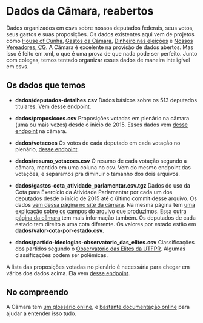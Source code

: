 # Dados da Câmara, reabertos

Dados organizados em csvs sobre nossos deputados federais, seus votos, seus gastos e suas proposições. Os dados existentes aqui vem de projetos como [House of Cunha](www.houseofcunha.com.br), [Gastos da Câmara](https://github.com/nazareno/gastos-da-camara), [Dinheiro nas eleições](https://github.com/nazareno/dinheiro-nas-eleicoes2016) e [Nossos Vereadores, CG](www.vereadorescg.cc). A Câmara é excelente na provisão de dados abertos. Mas isso é feito em xml, o que é uma prova de que nada pode ser perfeito. Junto com colegas, temos tentado organizar esses dados de maneira inteligível em csvs.

## Os dados que temos

* **dados/deputados-detalhes.csv** Dados básicos sobre os 513 deputados titulares. Vem [desse endpoint](http://www.camara.leg.br/SitCamaraWS/Deputados.asmx/ObterDeputados).

* **dados/proposicoes.csv** Proposições votadas em plenário na câmara (uma ou mais vezes) desde o início de 2015. Esses dados vem [desse endpoint](http://www.camara.leg.br//SitCamaraWS/Proposicoes.asmx/ObterProposicaoPorID) na câmara.

* **dados/votacoes** Os votos de cada deputado em cada votação no plenário, [desse endpoint](http://www.camara.leg.br/SitCamaraWS/Proposicoes.asmx/ObterVotacaoProposicao).

* **dados/resumo_votacoes.csv** O resumo de cada votação segundo a câmara, mantido em uma coluna no csv. Vem do mesmo endpoint das votações, e separamos pra diminuir o tamanho dos dois arquivos.

* **dados/gastos-cota_atividade_parlamentar.csv.tgz** Dados do uso da Cota para Exercício da Atividade Parlamentar por cada um dos deputados desde o início de 2015 até o último commit desse arquivo. Os dados [vem dessa página no site da câmara](http://www2.camara.leg.br/transparencia/cota-para-exercicio-da-atividade-parlamentar/dados-abertos-cota-parlamentar). Na mesma página tem [uma explicação sobre os campos do arquivo](http://www2.camara.leg.br/transparencia/cota-para-exercicio-da-atividade-parlamentar/explicacoes-sobre-o-formato-dos-arquivos-xml) que produzimos. [Essa outra página da câmara](http://www2.camara.leg.br/a-camara/conheca/camara-destaca/55a-legislatura/gabinete-parlamentar/copy_of_resumo-de-verbas-e-cotas-parlamentares-3) tem mais informação também. Os deputados de cada estado tem direito a uma cota diferente. Os valores por estado estão em **dados/valor-cota-por-estado.csv**.

* **dados/partido-ideologias-observatorio_das_elites.csv**  Classificações dos partidos segundo o [Observatório das Elites da UTFPR](http://observatory-elites.org/). Algumas classificações podem ser polêmicas.

A lista das proposições votadas no plenário é necessária para chegar em vários dos dados acima. Ela vem [desse endpoint](http://www.camara.leg.br/SitCamaraWS/Proposicoes.asmx/ListarProposicoesVotadasEmPlenario).

## No compreendo

A Câmara tem [um glossário online](http://www2.camara.leg.br/glossario/arquivos/glossario-em-formato-pdf), e [bastante documentação online](http://www2.camara.leg.br/atividade-legislativa/processolegislativo) para ajudar a entender isso tudo.
